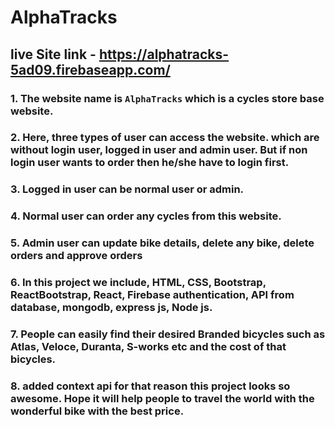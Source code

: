 # AlphaTracks

## live Site link - https://alphatracks-5ad09.firebaseapp.com/

### 1. The website name is `AlphaTracks` which is a cycles store base website.
### 2. Here, three types of user can access the website. which are without login user, logged in user and admin user. But if non login user wants to order then he/she have to login first.
### 3. Logged in user can be normal user or admin.
### 4. Normal user can order any cycles from this website.
### 5. Admin user can update bike details, delete any bike, delete orders and approve orders
### 6. In this project we include, HTML, CSS, Bootstrap, ReactBootstrap, React, Firebase authentication, API from database, mongodb, express js, Node js.
### 7. People can easily find their desired Branded bicycles such as Atlas, Veloce, Duranta, S-works etc and the cost of that bicycles.
### 8. added context api for that reason this project looks so awesome. Hope it will help people to travel the world with the wonderful bike with the best price.